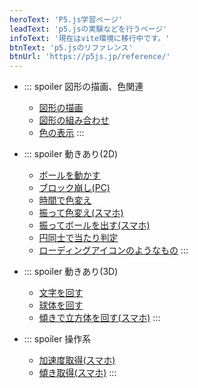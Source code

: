 ```yaml
---
heroText: 'P5.js学習ページ'
leadText: 'p5.jsの実験などを行うページ'
infoText: '現在はvite環境に移行中です。'
btnText: 'p5.jsのリファレンス'
btnUrl: 'https://p5js.jp/reference/'
---
```


- ::: spoiler 図形の描画、色関連
  - [図形の描画](./pages/other/shape/index.html)
  - [図形の組み合わせ](./pages/other/attributes/index.html)
  - [色の表示](./pages/other/color/index.html)
  :::            

- ::: spoiler 動きあり(2D)
  - [ボールを動かす](./pages/2d/RandomBall.html)
  - [ブロック崩し(PC)](./pages/2d/BlockBreak.html)
  - [時間で色変え](./pages/2d/ColorChangedTime.html)
  - [振って色変え(スマホ)](./pages/2d/ShakeChangedColor.html)
  - [振ってボールを出す(スマホ)](./pages/2d/ShakeBalls.html)
  - [円同士で当たり判定](./pages/2d/CollisionBall.html)
  - [ローディングアイコンのようなもの](./pages/2d/RotateArc.html)
  :::

- ::: spoiler 動きあり(3D)
  - [文字を回す](./pages/3d/font3d/index.html)
  - [球体を回す](./pages/3d/sphere/index.html)
  - [傾きで立方体を回す(スマホ)](./pages/3d/rotationbox/index.html)
  :::

- ::: spoiler 操作系
  - [加速度取得(スマホ)](./pages/event/Acceleration.html)
  - [傾き取得(スマホ)](./pages/event/Rotation.html)
  :::

